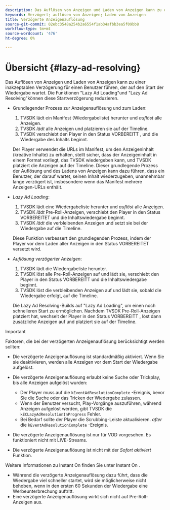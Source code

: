 ```yaml
---
description: Das Auflösen von Anzeigen und Laden von Anzeigen kann zu einer inakzeptablen Verzögerung für einen Benutzer führen, der auf den Start der Wiedergabe wartet. Die Funktionen "Lazy Ad Loading"und "Lazy Ad Resolving"können diese Startverzögerung reduzieren.
keywords: Verzögert; auflösen von Anzeigen; Laden von Anzeigen
title: Verzögerte Anzeigenauflösung
source-git-commit: 02ebc3548a254b2a6554f1ab34afbb3ea5f09bb8
workflow-type: tm+mt
source-wordcount: '476'
ht-degree: 0%

---
```


# Übersicht {#lazy-ad-resolving}

Das Auflösen von Anzeigen und Laden von Anzeigen kann zu einer inakzeptablen Verzögerung für einen Benutzer führen, der auf den Start der Wiedergabe wartet. Die Funktionen &quot;Lazy Ad Loading&quot;und &quot;Lazy Ad Resolving&quot;können diese Startverzögerung reduzieren.

* Grundlegender Prozess zur Anzeigenauflösung und zum Laden:

   1. TVSDK lädt ein Manifest (Wiedergabeliste) herunter und *auflöst* alle Anzeigen.
   1. TVSDK *lädt* alle Anzeigen und platzieren sie auf der Timeline.
   1. TVSDK verschiebt den Player in den Status VORBEREITT , und die Wiedergabe des Inhalts beginnt.

  Der Player verwendet die URLs im Manifest, um den Anzeigeninhalt (kreative Inhalte) zu erhalten, stellt sicher, dass der Anzeigeninhalt in einem Format vorliegt, das TVSDK wiedergeben kann, und TVSDK platziert die Anzeigen auf der Timeline. Dieser grundlegende Prozess der Auflösung und des Ladens von Anzeigen kann dazu führen, dass ein Benutzer, der darauf wartet, seinen Inhalt wiederzugeben, unannehmbar lange verzögert ist, insbesondere wenn das Manifest mehrere Anzeigen-URLs enthält.

* *Lazy Ad Loading*:

   1. TVSDK lädt eine Wiedergabeliste herunter und *auflöst* alle Anzeigen.
   1. TVSDK *lädt* Pre-Roll-Anzeigen, verschiebt den Player in den Status VORBEREITET und die Inhaltswiedergabe beginnt.
   1. TVSDK *lädt* die verbleibenden Anzeigen und setzt sie bei der Wiedergabe auf die Timeline.

  Diese Funktion verbessert den grundlegenden Prozess, indem der Player vor dem Laden aller Anzeigen in den Status VORBEREITET versetzt wird.

* *Auflösung verzögerter Anzeigen*:

   1. TVSDK lädt die Wiedergabeliste herunter.
   1. TVSDK löst alle Pre-Roll-Anzeigen auf und lädt sie, verschiebt den Player in den Status VORBEREITT und die Inhaltswiedergabe beginnt.
   1. TVSDK löst die verbleibenden Anzeigen auf und lädt sie, sobald die Wiedergabe erfolgt, auf die Timeline.

  Die Lazy Ad Resolving-Builds auf &quot;Lazy Ad Loading&quot;, um einen noch schnelleren Start zu ermöglichen. Nachdem TVSDK Pre-Roll-Anzeigen platziert hat, wechselt der Player in den Status VORBEREITT , löst dann zusätzliche Anzeigen auf und platziert sie auf der Timeline.

>[!IMPORTANT]
>
>Faktoren, die bei der verzögerten Anzeigenauflösung berücksichtigt werden sollten:
>
>* Die verzögerte Anzeigenauflösung ist standardmäßig aktiviert. Wenn Sie sie deaktivieren, werden alle Anzeigen vor dem Start der Wiedergabe aufgelöst.
>* Die verzögerte Anzeigenauflösung erlaubt keine Suche oder Trickplay, bis alle Anzeigen aufgelöst wurden:
>
>    * Der Player muss auf die `kEventAdResolutionComplete` -Ereignis, bevor Sie die Suche oder das Tricken der Wiedergabe zulassen.
>    * Wenn der Benutzer versucht, Play-Vorgänge auszuführen, während Anzeigen aufgelöst werden, gibt TVSDK die `kECLazyAdResolutionInProgress` Fehler.
>    * Bei Bedarf sollte der Player die Scrubbing-Leiste aktualisieren. *after* die `kEventAdResolutionComplete` -Ereignis.
>
>* Die verzögerte Anzeigenauflösung ist nur für VOD vorgesehen. Es funktioniert nicht mit LIVE-Streams.
>* Die verzögerte Anzeigenauflösung ist nicht mit der *Sofort aktiviert* Funktion.
>
>  Weitere Informationen zu Instant On finden Sie unter Instant On .
>
>* Während die verzögerte Anzeigenauflösung dazu führt, dass die Wiedergabe viel schneller startet, wird sie möglicherweise nicht behoben, wenn in den ersten 60 Sekunden der Wiedergabe eine Werbeunterbrechung auftritt.
>* Eine verzögerte Anzeigenauflösung wirkt sich nicht auf Pre-Roll-Anzeigen aus.
